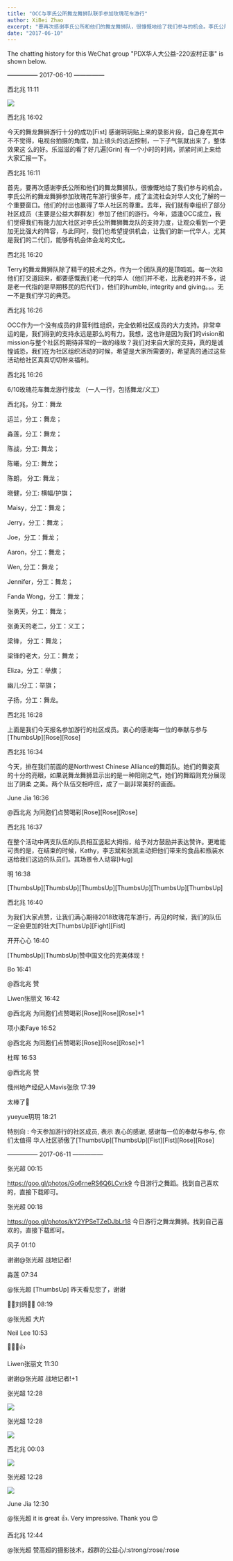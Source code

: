```yaml
---
title: "OCC与李氏公所舞龙舞狮队联手参加玫瑰花车游行"
author: XiBei Zhao
excerpt: "要再次感谢李氏公所和他们的舞龙舞狮队，很慷慨地给了我们参与的机会。李氏公所的舞龙舞狮参加玫瑰花车游行很多年，成了主流社会对华人文化了解的一个重要窗口。他们的付出也赢得了华人社区的尊重。去年，我们就有幸组织了部分社区成员（主要是公益大群群友）参加了他们的游行。今年，适逢OCC成立，我们觉得我们有能力加大社区对李氏公所舞狮舞龙队的支持力度，让观众看到一个更加无比强大的阵容，与此同时，我们也希望提供机会，让我们的新一代华人，尤其是我们的二代们，能够有机会体会龙的文化。"
date: "2017-06-10"
---
```

The chatting history for this WeChat group "PDX华人大公益-220波村正事" is shown below.

—————  2017-06-10  —————

西北兆  11:11

![](https://res.cloudinary.com/dhngj18do/image/upload/f_auto,q_auto/v1/images/3377217ba4d82a55cb48d00d2fd9fa90)

西北兆  16:02

今天的舞龙舞狮游行十分的成功[Fist] 感谢玥玥贴上来的录影片段，自己身在其中不不觉得，电视台拍摄的角度，加上镜头的远近控制，一下子气氛就出来了，整体效果这
么的好。乐滋滋的看了好几遍[Grin] 有一个小时的时间，抓紧时间上来给大家汇报一下。

西北兆  16:11

首先，要再次感谢李氏公所和他们的舞龙舞狮队，很慷慨地给了我们参与的机会。李氏公所的舞龙舞狮参加玫瑰花车游行很多年，成了主流社会对华人文化了解的一个重要窗口。他们的付出也赢得了华人社区的尊重。去年，我们就有幸组织了部分社区成员（主要是公益大群群友）参加了他们的游行。今年，适逢OCC成立，我们觉得我们有能力加大社区对李氏公所舞狮舞龙队的支持力度，让观众看到一个更加无比强大的阵容，与此同时，我们也希望提供机会，让我们的新一代华人，尤其是我们的二代们，能够有机会体会龙的文化。

西北兆  16:20

Terry的舞龙舞狮队除了精干的技术之外，作为一个团队真的是顶呱呱。每一次和他们打交道回来，都要感慨我们老一代的华人（他们并不老，比我老的并不多，说是老一代指的是早期移民的后代们），他们的humble, integrity and giving。。。无一不是我们学习的典范。

西北兆  16:26

OCC作为一个没有成员的非营利性组织，完全依赖社区成员的大力支持。非常幸运的是，我们得到的支持永远是那么的有力。我想，这也许是因为我们的vision和mission与整个社区的期待非常的一致的缘故？我们对来自大家的支持，真的是诚惶诚恐，我们在为社区组织活动的时候，希望是大家所需要的，希望真的通过这些活动给社区真真切切带来福利。

西北兆  16:26

6/10玫瑰花车舞龙游行接龙 （一人一行，包括舞龙/义工）

西北兆，分工：舞龙

运兰，分工：舞龙；

淼莲，分工：舞龙；

陈战，分工:   舞龙；

陈曦，分工:   舞龙；

陈朗， 分工:  舞龙；

晓健，分工: 横幅/护旗；

Maisy，分工：舞龙；

Jerry，分工：舞龙；

Joe，分工：舞龙；

Aaron，分工：舞龙；

Wen, 分工：舞龙；                                

Jennifer，分工：舞龙；

Fanda Wong，分工：舞龙；

张勇天，分工：舞龙；

张勇天的老二，分工：义工；

梁锋， 分工：舞龙；

梁锋的老大，分工：舞龙；                                       

Eliza，分工：举旗；

幽儿:分工：举旗；

子扬，分工：舞龙。

西北兆  16:28

上面是我们今天报名参加游行的社区成员。衷心的感谢每一位的奉献与参与[ThumbsUp][Rose][Rose]


西北兆  16:34

今天，排在我们前面的是Northwest Chinese Alliance的舞蹈队。她们的舞姿真的十分的亮眼，如果说舞龙舞狮显示出的是一种阳刚之气，她们的舞蹈则充分展现出了阴柔
之美。两个队伍交相呼应，成了一副非常美好的画面。

June Jia  16:36

@西北兆 为同胞们点赞喝彩[Rose][Rose][Rose]

西北兆  16:37

在整个活动中两支队伍的队员相互竖起大拇指，给予对方鼓励并表达赞许。更难能可贵的是，在结束的时候，Kathy，李志斌和张凯主动把他们带来的食品和瓶装水送给我们这边的队员们。其场景令人动容[Hug]

明  16:38

[ThumbsUp][ThumbsUp][ThumbsUp][ThumbsUp][ThumbsUp][ThumbsUp]

西北兆  16:40

为我们大家点赞，让我们满心期待2018玫瑰花车游行，再见的时候，我们的队伍一定会更加的壮大[ThumbsUp][Fight][Fist]

开开心心  16:40

[ThumbsUp][ThumbsUp]赞中国文化的完美体现！

Bo  16:41

@西北兆 赞

Liwen张丽文  16:42

@西北兆 为同胞们点赞喝彩[Rose][Rose][Rose]+1

项小柔Faye  16:52

@西北兆 为同胞们点赞喝彩[Rose][Rose][Rose]+1

杜晖  16:53

@西北兆 赞

俄州地产经纪人Mavis张欣  17:39

太棒了👏

yueyue玥玥  18:21

特别向 : 今天参加游行的社区成员, 表示 衷心的感谢, 感谢每一位的奉献与参与, 你们太值得 华人社区骄傲了[ThumbsUp][ThumbsUp][Fist][Fist][Rose][Rose]

—————  2017-06-11  —————

张光超  00:15

https://goo.gl/photos/Go6rneRS6Q6LCvrk9 今日游行之舞蹈。找到自己喜欢的，直接下载即可。

张光超  00:18

https://goo.gl/photos/kY2YPSeTZeDJbLr18 今日游行之舞龙舞狮。找到自己喜欢的，直接下载即可。

风子  01:10

谢谢@张光超 战地记者!

淼莲  07:34

@张光超 [ThumbsUp] 昨天看见您了，谢谢

刘鸽  08:19

@张光超 大片

Neil Lee  10:53

👏👏👏👍

Liwen张丽文  11:30

谢谢@张光超 战地记者!+1

张光超  12:28

![](https://res.cloudinary.com/dhngj18do/image/upload/f_auto,q_auto/v1/images/934d1d9ce739a625e239475bbbab73ae)

张光超  12:28

![](https://res.cloudinary.com/dhngj18do/image/upload/f_auto,q_auto/v1/images/11820a9edaea8e6d597e125a81c4ccf1.jpg)

西北兆  00:03

![](https://res.cloudinary.com/dhngj18do/image/upload/f_auto,q_auto/v1/images/09d41fce7df2c72c4341ab9124dbda55)

张光超  12:28

![](https://res.cloudinary.com/dhngj18do/image/upload/f_auto,q_auto/v1/images/9f4c0b037d0df57f7e740aa49db4ffb7)

June Jia  12:30

@张光超 it is great 👍. Very impressive. Thank you 😊

西北兆  12:44

@张光超 赞高超的摄影技术，超群的公益心/:strong/:rose/:rose

